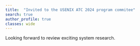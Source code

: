 ```yaml
---
title:  "Invited to the USENIX ATC 2024 program commitee"
search: true
author_profile: true
classes: wide
---
```


Looking forward to review exciting system research.